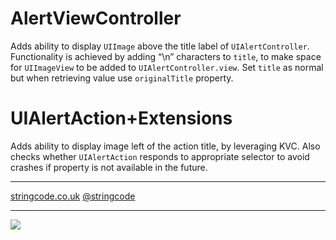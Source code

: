 # AlertViewController

Adds ability to display `UIImage` above the title label of `UIAlertController`.
Functionality is achieved by adding “\n” characters to `title`, to make space
for `UIImageView` to be added to `UIAlertController.view`. Set `title` as
normal but when retrieving value use `originalTitle` property.

# UIAlertAction+Extensions

Adds ability to display image left of the action title, by leveraging KVC.
Also checks whether `UIAlertAction` responds to appropriate selector to
avoid crashes if property is not available in the future.

------

[stringcode.co.uk](http://www.stringcode.co.uk/?p=1156&preview=true)
[@stringcode](https://twitter.com/stringcode)

------

![](https://github.com/stringcode86/AlertViewController/raw/master/screenshot.png)
